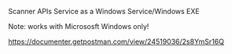 Scanner APIs Service as a Windows Service/Windows EXE

Note: works with Micrososft Windows only!

https://documenter.getpostman.com/view/24519036/2s8YmSr16Q
